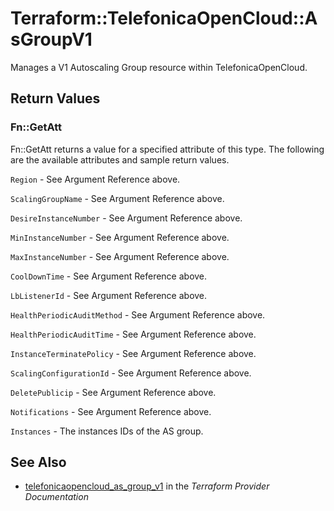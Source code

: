 # Terraform::TelefonicaOpenCloud::AsGroupV1

Manages a V1 Autoscaling Group resource within TelefonicaOpenCloud.

## Return Values

### Fn::GetAtt

Fn::GetAtt returns a value for a specified attribute of this type. The following are the available attributes and sample return values.

`Region` - See Argument Reference above.

`ScalingGroupName` - See Argument Reference above.

`DesireInstanceNumber` - See Argument Reference above.

`MinInstanceNumber` - See Argument Reference above.

`MaxInstanceNumber` - See Argument Reference above.

`CoolDownTime` - See Argument Reference above.

`LbListenerId` - See Argument Reference above.

`HealthPeriodicAuditMethod` - See Argument Reference above.

`HealthPeriodicAuditTime` - See Argument Reference above.

`InstanceTerminatePolicy` - See Argument Reference above.

`ScalingConfigurationId` - See Argument Reference above.

`DeletePublicip` - See Argument Reference above.

`Notifications` - See Argument Reference above.

`Instances` - The instances IDs of the AS group.

## See Also

* [telefonicaopencloud_as_group_v1](https://www.terraform.io/docs/providers/telefonicaopencloud/r/as_group_v1.html) in the _Terraform Provider Documentation_